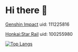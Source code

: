 # Hi there 👋

[Genshin Impact](https://ys.mihoyo.com/) uid: 111225816

[Honkai:Star Rail](https://sr.mihoyo.com/) uid: 100255980

[![Top Langs](https://github-readme-stats.vercel.app/api/top-langs/?username=Gakusyun&layout=compact)](https://github.com/anuraghazra/github-readme-stats)
<!--
**Gakusyun/Gakusyun** is a ✨ _special_ ✨ repository because its `README.md` (this file) appears on your GitHub profile.

Here are some ideas to get you started:

- 🔭 I’m currently working on ...
- 🌱 I’m currently learning ...
- 👯 I’m looking to collaborate on ...
- 🤔 I’m looking for help with ...
- 💬 Ask me about ...
- 📫 How to reach me: ...
- 😄 Pronouns: ...
- ⚡ Fun fact: ...
-->
